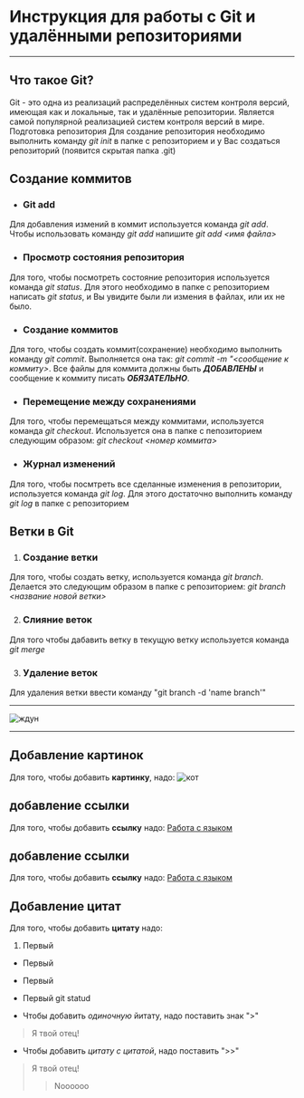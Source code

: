 # Инструкция для работы с Git и удалёнными репозиториями
___
## Что такое Git?
Git - это одна из реализаций распределённых систем контроля версий, имеющая как и локальные, так и удалённые репозитории. Является самой популярной реализацией систем контроля версий в мире.
Подготовка репозитория
Для создание репозитория необходимо выполнить команду *git init*  в папке с репозиторием и у Вас создаться репозиторий (появится скрытая папка .git)

## Создание коммитов

* ### Git add
Для добавления измений в коммит используется команда *git add*. Чтобы использовать команду *git add* напишите *git add <имя файла>*

* ### Просмотр состояния репозитория
Для того, чтобы посмотреть состояние репозитория используется команда *git status*. Для этого необходимо в папке с репозиторием написать *git status*, и Вы увидите были ли измения в файлах, или их не было.

* ### Создание коммитов
Для того, чтобы создать коммит(сохранение) необходимо выполнить команду *git commit*. Выполняется она так: *git commit -m "<сообщение к коммиту>*. Все файлы для коммита должны быть ***ДОБАВЛЕНЫ*** и сообщение к коммиту писать ***ОБЯЗАТЕЛЬНО***.

* ### Перемещение между сохранениями
Для того, чтобы перемещаться между коммитами, используется команда *git checkout*. Используется она в папке с пепозиторием следующим образом: *git checkout <номер коммита>*

* ### Журнал изменений
 Для того, чтобы посмтреть все сделанные изменения в репозитории, используется команда *git log*. Для этого достаточно выполнить команду *git log* в папке с репозиторием

## Ветки в Git

1. ### Создание ветки

Для того, чтобы создать ветку, используется команда *git branch*. Делается это следующим образом в папке с репозиторием: *git branch <название новой ветки>*

2. ### Слияние веток

Для того чтобы дабавить ветку в текущую ветку используется команда *git merge <name branch>*

3. ### Удаление веток
Для удаления ветки ввести команду "git branch -d 'name branch'"
____ 
![ждун](https://proza.ru/pics/2020/12/28/185.jpg)
___
## Добавление картинок
Для того, чтобы добавить **картинку**, надо:
![кот](https://wp-s.ru/wallpapers/5/18/289291145046987/evropejskaya-koshka-dikij-vzglyad.jpg) 

## добавление ссылки
Для того, чтобы добавить **ссылку** надо:
[Работа с языком](https://gist.github.com/Jekins/2bf2d0638163f1294637)
## добавление ссылки
Для того, чтобы добавить **ссылку** надо:
[Работа с языком](https://gist.github.com/Jekins/2bf2d0638163f1294637)

## Добавление цитат
Для того, чтобы добавить **цитату** надо:
1. Первый
* Первый
- Первый
+ Первый
git statud
* Чтобы добавить *одиночную* йитату, надо поставить знак ">"
>Я твой отец!

+ Чтобы добавить *цитату с цитатой*, надо поставить ">>"
>Я твой отец!
>>Noooooo

